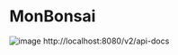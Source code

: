 # MonBonsai
![image](https://user-images.githubusercontent.com/74002958/159033109-c09284c5-b2d2-4432-9dcf-cc3db6bb1c30.png)
http://localhost:8080/v2/api-docs
